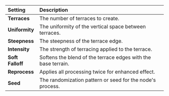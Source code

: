 | Setting          | Description                                                   |
| :--------------- | :------------------------------------------------------------ |
| **Terraces**     | The number of terraces to create.                             |
| **Uniformity**   | The uniformity of the vertical space between terraces.        |
| **Steepness**    | The steepness of the terrace edge.                            |
| **Intensity**    | The strength of terracing applied to the terrace.             |
| **Soft Falloff** | Softens the blend of the terrace edges with the base terrain. |
| **Reprocess**    | Applies all processing twice for enhanced effect.             |
| **Seed**         | The randomization pattern or seed for the node's process.     |